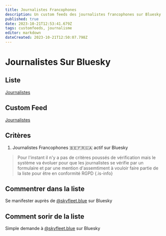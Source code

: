 ```yaml
---
title: Journalistes Francophones
description: Un custom feeds des journalistes francophones sur Bluesky
published: true
date: 2023-10-21T12:53:41.679Z
tags: customfeeds, journalisme
editor: markdown
dateCreated: 2023-10-21T12:50:07.798Z
---
```


# Journalistes Sur Bluesky

## Liste

[Journalistes](https://bsky.app/profile/skyfleet.blue/lists/3kcamwfdufc2w)

## Custom Feed

[Journalistes](https://bsky.app/profile/did:plc:gc7pqgc337bwj2n5mbnkixzk/feed/aaafckt74ab56)

## Critères

1. Journalistes Francophones 🇧🇪🇫🇷🇨🇦 actif sur Bluesky

> Pour l'instant il n'y a pas de critères poussés de vérification
> mais le système va évoluer pour que les journalistes se vérifie par un formulaire et par une mention d'assemtiment à vouloir faire partie de la liste pour être en conformité RGPD
{.is-info}


## Commentrer dans la liste

Se manifester auprès de [@skyfleet.blue](https://bsky.app/profile/skyfleet.blue) sur Bluesky

## Comment sorir de la liste

Simple demande à [@skyfleet.blue](https://bsky.app/profile/skyfleet.blue) sur Bluesky


## 